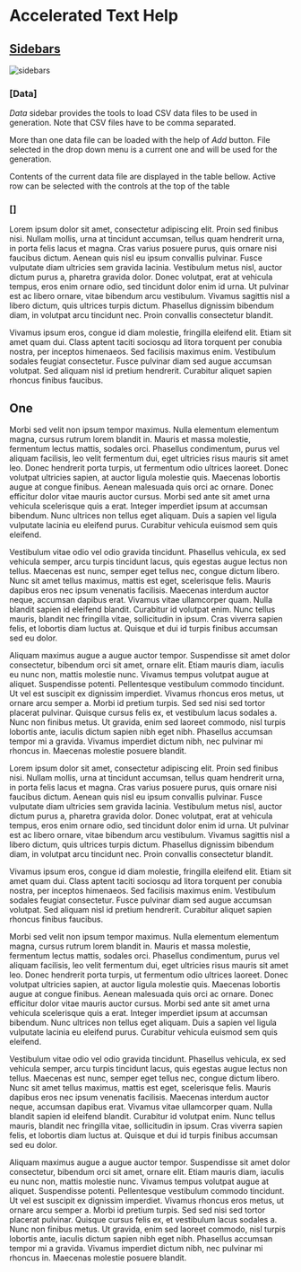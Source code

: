 # Accelerated Text Help

## [Sidebars](#sidebars)

![sidebars](/help/sidebars.png)

### [Data]

*Data* sidebar provides the tools to load CSV data files to be used in generation. Note that CSV files have to be comma separated.

More than one data file can be loaded with the help of *Add* button. File selected in the drop down menu is a current one and will be used for the generation.

Contents of the current data file are displayed in the table bellow. Active row can be selected with the controls at the top of the table 


### []



Lorem ipsum dolor sit amet, consectetur adipiscing elit. Proin sed finibus nisi. Nullam mollis, urna at tincidunt accumsan, tellus quam hendrerit urna, in porta felis lacus et magna. Cras varius posuere purus, quis ornare nisi faucibus dictum. Aenean quis nisl eu ipsum convallis pulvinar. Fusce vulputate diam ultricies sem gravida lacinia. Vestibulum metus nisl, auctor dictum purus a, pharetra gravida dolor. Donec volutpat, erat at vehicula tempus, eros enim ornare odio, sed tincidunt dolor enim id urna. Ut pulvinar est ac libero ornare, vitae bibendum arcu vestibulum. Vivamus sagittis nisl a libero dictum, quis ultrices turpis dictum. Phasellus dignissim bibendum diam, in volutpat arcu tincidunt nec. Proin convallis consectetur blandit.

Vivamus ipsum eros, congue id diam molestie, fringilla eleifend elit. Etiam sit amet quam dui. Class aptent taciti sociosqu ad litora torquent per conubia nostra, per inceptos himenaeos. Sed facilisis maximus enim. Vestibulum sodales feugiat consectetur. Fusce pulvinar diam sed augue accumsan volutpat. Sed aliquam nisl id pretium hendrerit. Curabitur aliquet sapien rhoncus finibus faucibus.

## One

Morbi sed velit non ipsum tempor maximus. Nulla elementum elementum magna, cursus rutrum lorem blandit in. Mauris et massa molestie, fermentum lectus mattis, sodales orci. Phasellus condimentum, purus vel aliquam facilisis, leo velit fermentum dui, eget ultricies risus mauris sit amet leo. Donec hendrerit porta turpis, ut fermentum odio ultrices laoreet. Donec volutpat ultricies sapien, at auctor ligula molestie quis. Maecenas lobortis augue at congue finibus. Aenean malesuada quis orci ac ornare. Donec efficitur dolor vitae mauris auctor cursus. Morbi sed ante sit amet urna vehicula scelerisque quis a erat. Integer imperdiet ipsum at accumsan bibendum. Nunc ultrices non tellus eget aliquam. Duis a sapien vel ligula vulputate lacinia eu eleifend purus. Curabitur vehicula euismod sem quis eleifend.

Vestibulum vitae odio vel odio gravida tincidunt. Phasellus vehicula, ex sed vehicula semper, arcu turpis tincidunt lacus, quis egestas augue lectus non tellus. Maecenas est nunc, semper eget tellus nec, congue dictum libero. Nunc sit amet tellus maximus, mattis est eget, scelerisque felis. Mauris dapibus eros nec ipsum venenatis facilisis. Maecenas interdum auctor neque, accumsan dapibus erat. Vivamus vitae ullamcorper quam. Nulla blandit sapien id eleifend blandit. Curabitur id volutpat enim. Nunc tellus mauris, blandit nec fringilla vitae, sollicitudin in ipsum. Cras viverra sapien felis, et lobortis diam luctus at. Quisque et dui id turpis finibus accumsan sed eu dolor.

Aliquam maximus augue a augue auctor tempor. Suspendisse sit amet dolor consectetur, bibendum orci sit amet, ornare elit. Etiam mauris diam, iaculis eu nunc non, mattis molestie nunc. Vivamus tempus volutpat augue at aliquet. Suspendisse potenti. Pellentesque vestibulum commodo tincidunt. Ut vel est suscipit ex dignissim imperdiet. Vivamus rhoncus eros metus, ut ornare arcu semper a. Morbi id pretium turpis. Sed sed nisi sed tortor placerat pulvinar. Quisque cursus felis ex, et vestibulum lacus sodales a. Nunc non finibus metus. Ut gravida, enim sed laoreet commodo, nisl turpis lobortis ante, iaculis dictum sapien nibh eget nibh. Phasellus accumsan tempor mi a gravida. Vivamus imperdiet dictum nibh, nec pulvinar mi rhoncus in. Maecenas molestie posuere blandit.

Lorem ipsum dolor sit amet, consectetur adipiscing elit. Proin sed finibus nisi. Nullam mollis, urna at tincidunt accumsan, tellus quam hendrerit urna, in porta felis lacus et magna. Cras varius posuere purus, quis ornare nisi faucibus dictum. Aenean quis nisl eu ipsum convallis pulvinar. Fusce vulputate diam ultricies sem gravida lacinia. Vestibulum metus nisl, auctor dictum purus a, pharetra gravida dolor. Donec volutpat, erat at vehicula tempus, eros enim ornare odio, sed tincidunt dolor enim id urna. Ut pulvinar est ac libero ornare, vitae bibendum arcu vestibulum. Vivamus sagittis nisl a libero dictum, quis ultrices turpis dictum. Phasellus dignissim bibendum diam, in volutpat arcu tincidunt nec. Proin convallis consectetur blandit.

Vivamus ipsum eros, congue id diam molestie, fringilla eleifend elit. Etiam sit amet quam dui. Class aptent taciti sociosqu ad litora torquent per conubia nostra, per inceptos himenaeos. Sed facilisis maximus enim. Vestibulum sodales feugiat consectetur. Fusce pulvinar diam sed augue accumsan volutpat. Sed aliquam nisl id pretium hendrerit. Curabitur aliquet sapien rhoncus finibus faucibus.

Morbi sed velit non ipsum tempor maximus. Nulla elementum elementum magna, cursus rutrum lorem blandit in. Mauris et massa molestie, fermentum lectus mattis, sodales orci. Phasellus condimentum, purus vel aliquam facilisis, leo velit fermentum dui, eget ultricies risus mauris sit amet leo. Donec hendrerit porta turpis, ut fermentum odio ultrices laoreet. Donec volutpat ultricies sapien, at auctor ligula molestie quis. Maecenas lobortis augue at congue finibus. Aenean malesuada quis orci ac ornare. Donec efficitur dolor vitae mauris auctor cursus. Morbi sed ante sit amet urna vehicula scelerisque quis a erat. Integer imperdiet ipsum at accumsan bibendum. Nunc ultrices non tellus eget aliquam. Duis a sapien vel ligula vulputate lacinia eu eleifend purus. Curabitur vehicula euismod sem quis eleifend.

Vestibulum vitae odio vel odio gravida tincidunt. Phasellus vehicula, ex sed vehicula semper, arcu turpis tincidunt lacus, quis egestas augue lectus non tellus. Maecenas est nunc, semper eget tellus nec, congue dictum libero. Nunc sit amet tellus maximus, mattis est eget, scelerisque felis. Mauris dapibus eros nec ipsum venenatis facilisis. Maecenas interdum auctor neque, accumsan dapibus erat. Vivamus vitae ullamcorper quam. Nulla blandit sapien id eleifend blandit. Curabitur id volutpat enim. Nunc tellus mauris, blandit nec fringilla vitae, sollicitudin in ipsum. Cras viverra sapien felis, et lobortis diam luctus at. Quisque et dui id turpis finibus accumsan sed eu dolor.

Aliquam maximus augue a augue auctor tempor. Suspendisse sit amet dolor consectetur, bibendum orci sit amet, ornare elit. Etiam mauris diam, iaculis eu nunc non, mattis molestie nunc. Vivamus tempus volutpat augue at aliquet. Suspendisse potenti. Pellentesque vestibulum commodo tincidunt. Ut vel est suscipit ex dignissim imperdiet. Vivamus rhoncus eros metus, ut ornare arcu semper a. Morbi id pretium turpis. Sed sed nisi sed tortor placerat pulvinar. Quisque cursus felis ex, et vestibulum lacus sodales a. Nunc non finibus metus. Ut gravida, enim sed laoreet commodo, nisl turpis lobortis ante, iaculis dictum sapien nibh eget nibh. Phasellus accumsan tempor mi a gravida. Vivamus imperdiet dictum nibh, nec pulvinar mi rhoncus in. Maecenas molestie posuere blandit.

